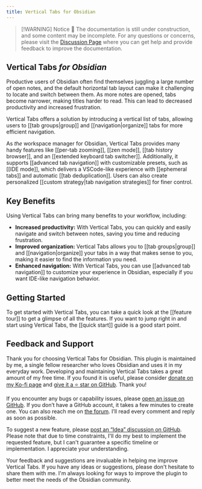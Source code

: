 ```yaml
---
title: Vertical Tabs for Obsidian
---
```

> [!WARNING] Notice
> 🚧 The documentation is still under construction, and some content may be incomplete. For any questions or concerns, please visit the [Discussion Page](https://github.com/oxdc/obsidian-vertical-tabs/discussions) where you can get help and provide feedback to improve the documentation.

## Vertical Tabs *for Obsidian*

Productive users of Obsidian often find themselves juggling a large number of open notes, and the default horizontal tab layout can make it challenging to locate and switch between them. As more notes are opened, tabs become narrower, making titles harder to read. This can lead to decreased productivity and increased frustration.

Vertical Tabs offers a solution by introducing a vertical list of tabs, allowing users to [[tab groups|group]] and [[navigation|organize]] tabs for more efficient navigation.

As *the* workspace manager for Obsidian, Vertical Tabs provides many handy features like [[per-tab zooming]], [[zen mode]], [[tab history browser]], and an [[extended keyboard tab switcher]]. Additionally, it supports [[advanced tab navigation]] with customizable presets, such as [[IDE mode]], which delivers a VSCode-like experience with [[ephemeral tabs]] and automatic [[tab deduplication]]. Users can also create personalized [[custom strategy|tab navigation strategies]] for finer control.

## Key Benefits

Using Vertical Tabs can bring many benefits to your workflow, including:

* **Increased productivity:** With Vertical Tabs, you can quickly and easily navigate and switch between notes, saving you time and reducing frustration.
* **Improved organization:** Vertical Tabs allows you to [[tab groups|group]] and [[navigation|organize]] your tabs in a way that makes sense to you, making it easier to find the information you need.
* **Enhanced navigation:** With Vertical Tabs, you can use [[advanced tab navigation]] to customize your experience in Obsidian, especially if you want IDE-like navigation behavior.

## Getting Started

To get started with Vertical Tabs, you can take a quick look at the [[feature tour]] to get a glimpse of all the features. If you want to jump right in and start using Vertical Tabs, the [[quick start]] guide is a good start point.

## Feedback and Support

Thank you for choosing Vertical Tabs for Obsidian. This plugin is maintained by me, a single fellow researcher who loves Obsidian and uses it in my everyday work. Developing and maintaining Vertical Tabs takes a great amount of my free time. If you found it is useful, please consider [donate on my Ko-fi page](https://ko-fi.com/oxdcq) and [give it a ⭐️ star on GitHub](https://github.com/oxdc/obsidian-vertical-tabs). Thank you!

If you encounter any bugs or capability issues, please [open an issue on GitHub](https://github.com/oxdc/obsidian-vertical-tabs/issues/new/choose). If you don’t have a GitHub account, it takes a few minutes to create one. You can also reach me on [the forum](https://forum.obsidian.md/t/new-plugin-vertical-tabs-for-obsidian/85785). I’ll read every comment and reply as soon as possible.

To suggest a new feature, please [post an “Idea” discussion on GitHub](https://github.com/oxdc/obsidian-vertical-tabs/discussions/new?category=ideas). Please note that due to time constraints, I'll do my best to implement the requested feature, but I can't guarantee a specific timeline or implementation. I appreciate your understanding.

Your feedback and suggestions are invaluable in helping me improve Vertical Tabs. If you have any ideas or suggestions, please don't hesitate to share them with me. I'm always looking for ways to improve the plugin to better meet the needs of the Obsidian community.
